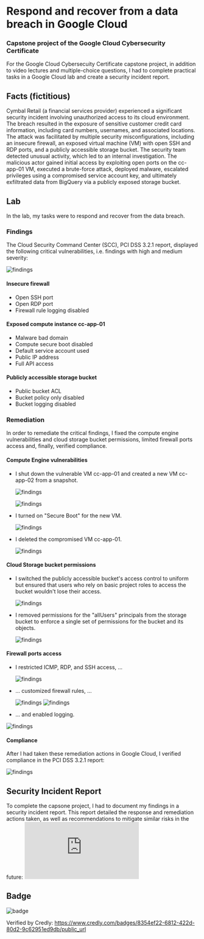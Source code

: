 # Respond and recover from a data breach in Google Cloud
### Capstone project of the Google Cloud Cybersecurity Certificate
For the Google Cloud Cybersecuity Certificate capstone project, in addition to video lectures and multiple-choice questions, I had to complete practical tasks in a Google Cloud lab and create a security incident report.

## Facts (fictitious)
Cymbal Retail (a financial services provider) experienced a significant security incident involving unauthorized access to its cloud environment. The breach resulted in the exposure of sensitive customer
credit card information, including card numbers, usernames, and associated locations. The attack was facilitated by multiple security misconfigurations, including an insecure firewall, an exposed virtual
machine (VM) with open SSH and RDP ports, and a publicly accessible storage bucket. The security team detected unusual activity, which led to an internal investigation. The malicious actor gained initial
access by exploiting open ports on the cc-app-01 VM, executed a brute-force attack, deployed malware, escalated privileges using a compromised service account key, and ultimately exfiltrated data from
BigQuery via a publicly exposed storage bucket.

## Lab
In the lab, my tasks were to respond and recover from the data breach.

### Findings
The Cloud Security Command Center (SCC), PCI DSS 3.2.1 report, displayed the following critical vulnerabilities, i.e. findings with high and medium severity:

![findings](https://github.com/january1073/training/blob/main/google/google_cloud_cybersecurity/capstone/screenshot02.png)

#### Insecure firewall
- Open SSH port
- Open RDP port
- Firewall rule logging disabled

#### Exposed compute instance cc-app-01
- Malware bad domain
- Compute secure boot disabled
- Default service account used
- Public IP address
- Full API access

#### Publicly accessible storage bucket
- Public bucket ACL
- Bucket policy only disabled
- Bucket logging disabled

### Remediation
In order to remediate the critical findings, I fixed the compute engine vulnerabilities and cloud storage bucket permissions, limited firewall ports access and, finally, verified compliance.

#### Compute Engine vulnerabilities

- I shut down the vulnerable VM cc-app-01 and created a new VM cc-app-02 from a snapshot.

  ![findings](https://github.com/january1073/training/blob/main/google/google_cloud_cybersecurity/capstone/screenshot03.png)

  ![findings](https://github.com/january1073/training/blob/main/google/google_cloud_cybersecurity/capstone/screenshot04.png)

- I turned on "Secure Boot" for the new VM.

  ![findings](https://github.com/january1073/training/blob/main/google/google_cloud_cybersecurity/capstone/screenshot05.png)

- I deleted the compromised VM cc-app-01.

  ![findings](https://github.com/january1073/training/blob/main/google/google_cloud_cybersecurity/capstone/screenshot06.png)

#### Cloud Storage bucket permissions

- I switched the publicly accessible bucket's access control to uniform but ensured that users who rely on basic project roles to access the bucket wouldn't lose their access.

  ![findings](https://github.com/january1073/training/blob/main/google/google_cloud_cybersecurity/capstone/screenshot08.png)

- I removed permissions for the "allUsers" principals from the storage bucket to enforce a single set of permissions for the bucket and its objects.

  ![findings](https://github.com/january1073/training/blob/main/google/google_cloud_cybersecurity/capstone/screenshot09.png)

#### Firewall ports access

- I restricted ICMP, RDP, and SSH access, ...

  ![findings](https://github.com/january1073/training/blob/main/google/google_cloud_cybersecurity/capstone/screenshot12.png)

- ... customized firewall rules, ...

  ![findings](https://github.com/january1073/training/blob/main/google/google_cloud_cybersecurity/capstone/screenshot10.png)
  ![findings](https://github.com/january1073/training/blob/main/google/google_cloud_cybersecurity/capstone/screenshot11.png)

- ... and enabled logging.

![findings](https://github.com/january1073/training/blob/main/google/google_cloud_cybersecurity/capstone/screenshot13.png)


#### Compliance
After I had taken these remediation actions in Google Cloud, I verified compliance in the PCI DSS 3.2.1 report:

![findings](https://github.com/january1073/training/blob/main/google/google_cloud_cybersecurity/capstone/screenshot14.png)

## Security Incident Report

To complete the capsone project, I had to document my findings in a security incident report. This report detailed the response and remediation actions taken, as well as recommendations to mitigate similar risks in the future: ![final report](https://github.com/january1073/training/blob/main/google/google_cloud_cybersecurity/capstone/capstone_final_report.pdf)

## Badge

![badge](https://github.com/january1073/training/blob/main/google/google_cloud_cybersecurity/capstone/google_cloud_cybersecurity_badge.png)

Verified by Credly: https://www.credly.com/badges/8354ef22-6812-422d-80d2-9c62951ed9db/public_url
